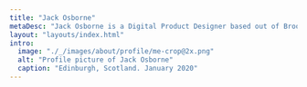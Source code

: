 ```yaml
---
title: "Jack Osborne"
metaDesc: "Jack Osborne is a Digital Product Designer based out of Brooklyn, New York via Greenock, Scotland."
layout: "layouts/index.html"
intro:
  image: "./_/images/about/profile/me-crop@2x.png"
  alt: "Profile picture of Jack Osborne"
  caption: "Edinburgh, Scotland. January 2020"
---
```


